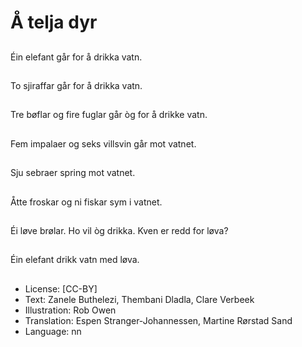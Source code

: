 # Å telja dyr

##
Éin elefant går for å drikka vatn.

##
To sjiraffar går for å drikka vatn.

##
Tre bøflar og fire fuglar går òg for å drikke vatn.

##
Fem impalaer og seks villsvin går mot vatnet.

##
Sju sebraer spring mot vatnet.

##
Åtte froskar og ni fiskar sym i vatnet.

##
Éi løve brølar. Ho vil òg drikka. Kven er redd for løva?

##
Éin elefant drikk vatn med løva.

##
* License: [CC-BY]
* Text: Zanele Buthelezi, Thembani Dladla, Clare Verbeek
* Illustration: Rob Owen
* Translation: Espen Stranger-Johannessen, Martine Rørstad Sand
* Language: nn
